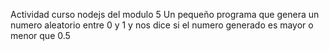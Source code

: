Actividad curso nodejs del modulo 5
Un pequeño programa que genera un numero 
aleatorio entre 0 y 1 y nos dice si el numero
generado es mayor o menor que 0.5
